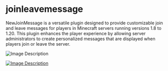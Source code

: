 # joinleavemessage
NewJoinMessage is a versatile plugin designed to provide customizable join and leave messages for players in Minecraft servers running versions 1.8 to 1.20. This plugin enhances the player experience by allowing server administrators to create personalized messages that are displayed when players join or leave the server.



![Image Description]([https://media.discordapp.net/attachments/829132261256462377/1125653380212211742/Untitled-1.png?width=1139&height=2200](https://media.discordapp.net/attachments/571028661944188954/1255232205073022997/Untitled-1.png?ex=667c6196&is=667b1016&hm=7ea0055a5d7996254fa9c604cbf1919927abaa308a9457ef2f9c241b030292c9&=&format=webp&quality=lossless&width=348&height=675))









[![Image Description](https://media.discordapp.net/attachments/829132261256462377/1125659409310306385/65ab2e7ea50ceda9008f571a2e3355a0aa359cf2.png)](https://discord.gg/ByEvu8VGJ5)
